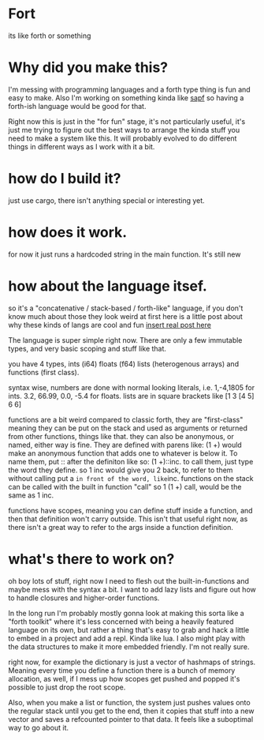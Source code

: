 # Fort
its like forth or something

# Why did you make this?
I'm messing with programming languages and a forth type thing is fun and easy to make.
Also I'm working on something kinda like [sapf](https://notes.billmill.org/link_blog/2025/01/sapf_-_sound_as_pure_form.html)
so having a forth-ish language would be good for that.

Right now this is just in the "for fun" stage, it's not particularly useful, it's just me trying to figure out the best
ways to arrange the kinda stuff you need to make a system like this. It will probably evolved to do different things in different
ways as I work with it a bit.

# how do I build it?
just use cargo, there isn't anything special or interesting yet.

# how does it work.
for now it just runs a hardcoded string in the main function. It's still new

# how about the language itsef.
so it's a "concatenative / stack-based / forth-like" language, if you don't know much about those they look weird at first
here is a little post about why these kinds of langs are cool and fun [insert real post here](https://en.wikipedia.org/wiki/Forth_(programming_language))

The language is super simple right now. There are only a few immutable types, and very basic scoping and stuff like that.

you have 4 types, ints (i64) floats (f64) lists (heterogenous arrays) and functions (first class).

syntax wise, numbers are done with normal looking literals, i.e. 1,-4,1805 for ints. 3.2, 66.99, 0.0, -5.4 for floats.
lists are in square brackets like [1 3 [4 5] 6 6]

functions are a bit weird compared to classic forth, they are "first-class" meaning they can be put on the stack and
used as arguments or returned from other functions, things like that. they can also be anonymous, or named, either way
is fine. They are defined with parens like: (1 +) would make an anonymous function that adds one to whatever is below
it. To name them, put ::<name> after the definiton like so: (1 +)::inc. to call them, just type the word they define.
so 1 inc would give you 2 back, to refer to them without calling put a ` in front of the word, like `inc. functions
on the stack can be called with the built in function "call" so 1 (1 +) call, would be the same as 1 inc.

functions have scopes, meaning you can define stuff inside a function, and then that definition won't carry outside. This isn't
that useful right now, as there isn't a great way to refer to the args inside a function definition.

# what's there to work on?
oh boy lots of stuff, right now I need to flesh out the built-in-functions and maybe mess with the syntax a bit.
I want to add lazy lists and figure out how to handle closures and higher-order functions. 

In the long run I'm probably mostly gonna look at making this sorta like a "forth toolkit" where it's less concerned with being a heavily featured language
on its own, but rather a thing that's easy to grab and hack a little to embed in a project and add a repl. Kinda like lua. I also might
play with the data structures to make it more embedded friendly. I'm not really sure.

right now, for example the dictionary is just a vector of hashmaps of strings. Meaning every time you define a function there is a bunch of memory allocation,
as well, if I mess up how scopes get pushed and popped it's possible to just drop the root scope.

Also, when you make a list or function, the system just pushes values onto the regular stack until you get to the end, then it copies that stuff into a new vector
and saves a refcounted pointer to that data. It feels like a suboptimal way to go about it.
